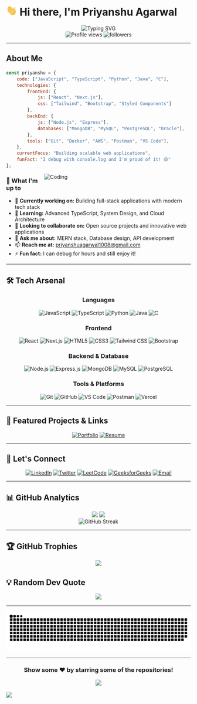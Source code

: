 # <img src="https://raw.githubusercontent.com/ABSphreak/ABSphreak/master/gifs/Hi.gif" width="30px"> Hi there, I'm Priyanshu Agarwal

<div align="center">
  <img src="https://readme-typing-svg.herokuapp.com?font=Fira+Code&size=22&duration=3000&pause=1000&color=38BCF7&center=true&vCenter=true&width=600&lines=Full+Stack+Developer+%F0%9F%9A%80;MERN+Stack+Enthusiast+%E2%9A%A1;Database+Architecture+Expert+%F0%9F%8E%AF;Always+Learning+New+Things+%F0%9F%93%9A" alt="Typing SVG" />
</div>

<div align="center">
  <img src="https://komarev.com/ghpvc/?username=priyanshu-101&label=Profile%20views&color=0e75b6&style=for-the-badge" alt="Profile views" />
  <img src="https://img.shields.io/github/followers/priyanshu-101?label=Followers&style=for-the-badge&color=blue" alt="followers" />
</div>

---

##  About Me

```javascript
const priyanshu = {
    code: ["JavaScript", "TypeScript", "Python", "Java", "C"],
    technologies: {
        frontEnd: {
            js: ["React", "Next.js"],
            css: ["Tailwind", "Bootstrap", "Styled Components"]
        },
        backEnd: {
            js: ["Node.js", "Express"],
            databases: ["MongoDB", "MySQL", "PostgreSQL", "Oracle"],
        },
        tools: ["Git", "Docker", "AWS", "Postman", "VS Code"],
    },
    currentFocus: "Building scalable web applications",
    funFact: "I debug with console.log and I'm proud of it! 😄"
};
```

<img align="right" alt="Coding" width="400" src="https://cdn.dribbble.com/users/1162077/screenshots/3848914/programmer.gif">

### 🎯 What I'm up to

- 🔭 **Currently working on:** Building full-stack applications with modern tech stack
- 🌱 **Learning:** Advanced TypeScript, System Design, and Cloud Architecture
- 👯 **Looking to collaborate on:** Open source projects and innovative web applications
- 💬 **Ask me about:** MERN stack, Database design, API development
- 📫 **Reach me at:** [priyanshuagarwal1008@gmail.com](mailto:priyanshuagarwal1008@gmail.com)
- ⚡ **Fun fact:** I can debug for hours and still enjoy it!

---

## 🛠️ Tech Arsenal

<div align="center">

### Languages
![JavaScript](https://img.shields.io/badge/JavaScript-F7DF1E?style=for-the-badge&logo=javascript&logoColor=black)
![TypeScript](https://img.shields.io/badge/TypeScript-007ACC?style=for-the-badge&logo=typescript&logoColor=white)
![Python](https://img.shields.io/badge/Python-3776AB?style=for-the-badge&logo=python&logoColor=white)
![Java](https://img.shields.io/badge/Java-ED8B00?style=for-the-badge&logo=java&logoColor=white)
![C](https://img.shields.io/badge/C-00599C?style=for-the-badge&logo=c&logoColor=white)

### Frontend
![React](https://img.shields.io/badge/React-20232A?style=for-the-badge&logo=react&logoColor=61DAFB)
![Next.js](https://img.shields.io/badge/Next.js-000000?style=for-the-badge&logo=next.js&logoColor=white)
![HTML5](https://img.shields.io/badge/HTML5-E34F26?style=for-the-badge&logo=html5&logoColor=white)
![CSS3](https://img.shields.io/badge/CSS3-1572B6?style=for-the-badge&logo=css3&logoColor=white)
![Tailwind CSS](https://img.shields.io/badge/Tailwind_CSS-38B2AC?style=for-the-badge&logo=tailwind-css&logoColor=white)
![Bootstrap](https://img.shields.io/badge/Bootstrap-563D7C?style=for-the-badge&logo=bootstrap&logoColor=white)

### Backend & Database
![Node.js](https://img.shields.io/badge/Node.js-43853D?style=for-the-badge&logo=node.js&logoColor=white)
![Express.js](https://img.shields.io/badge/Express.js-404D59?style=for-the-badge&logo=express&logoColor=white)
![MongoDB](https://img.shields.io/badge/MongoDB-4EA94B?style=for-the-badge&logo=mongodb&logoColor=white)
![MySQL](https://img.shields.io/badge/MySQL-00000F?style=for-the-badge&logo=mysql&logoColor=white)
![PostgreSQL](https://img.shields.io/badge/PostgreSQL-316192?style=for-the-badge&logo=postgresql&logoColor=white)

### Tools & Platforms
![Git](https://img.shields.io/badge/Git-F05032?style=for-the-badge&logo=git&logoColor=white)
![GitHub](https://img.shields.io/badge/GitHub-100000?style=for-the-badge&logo=github&logoColor=white)
![VS Code](https://img.shields.io/badge/VS_Code-007ACC?style=for-the-badge&logo=visual-studio-code&logoColor=white)
![Postman](https://img.shields.io/badge/Postman-FF6C37?style=for-the-badge&logo=postman&logoColor=white)
![Vercel](https://img.shields.io/badge/Vercel-000000?style=for-the-badge&logo=vercel&logoColor=white)

</div>

---

## 🌟 Featured Projects & Links

<div align="center">

[![Portfolio](https://img.shields.io/badge/Portfolio-FF5722?style=for-the-badge&logo=google-chrome&logoColor=white)](https://www.prynshu.me/)
[![Resume](https://img.shields.io/badge/Resume-4285F4?style=for-the-badge&logo=google-drive&logoColor=white)](https://drive.google.com/file/d/1rLLB-HHcYAxkxTt7RtcldFzid0Jn97oZ/view?usp=sharing)

</div>

---

## 🤝 Let's Connect

<div align="center">

[![LinkedIn](https://img.shields.io/badge/LinkedIn-0077B5?style=for-the-badge&logo=linkedin&logoColor=white)](https://www.linkedin.com/in/priyanshu-agrwl/)
[![Twitter](https://img.shields.io/badge/Twitter-1DA1F2?style=for-the-badge&logo=twitter&logoColor=white)](https://twitter.com/priyans85012718)
[![LeetCode](https://img.shields.io/badge/LeetCode-FFA116?style=for-the-badge&logo=leetcode&logoColor=black)](https://leetcode.com/priyanshu_1011/)
[![GeeksforGeeks](https://img.shields.io/badge/GeeksforGeeks-298D46?style=for-the-badge&logo=geeksforgeeks&logoColor=white)](https://auth.geeksforgeeks.org/user/priyanshuagj206/)
[![Email](https://img.shields.io/badge/Email-D14836?style=for-the-badge&logo=gmail&logoColor=white)](mailto:priyanshuagarwal1008@gmail.com)

</div>

---

## 📊 GitHub Analytics

<div align="center">
  <img height="180em" src="https://github-readme-stats-eight-theta.vercel.app/api?username=priyanshu-101&show_icons=true&theme=algolia&include_all_commits=true&count_private=true"/>
  <img height="180em" src="https://github-readme-stats-eight-theta.vercel.app/api/top-langs/?username=priyanshu-101&layout=compact&langs_count=8&theme=algolia"/>
</div>

<div align="center">
  <img src="https://github-readme-streak-stats.herokuapp.com/?user=priyanshu-101&theme=algolia" alt="GitHub Streak" />
</div>

---

## 🏆 GitHub Trophies

<div align="center">
  <img src="https://github-profile-trophy.vercel.app/?username=priyanshu-101&theme=algolia&no-frame=false&no-bg=false&margin-w=4&row=1" />
</div>



## 💡 Random Dev Quote

<div align="center">
  <img src="https://quotes-github-readme.vercel.app/api?type=horizontal&theme=tokyonight" />
</div>

---

<div align="center">
  <img src="https://raw.githubusercontent.com/platane/snk/output/github-contribution-grid-snake-dark.svg" alt="Snake animation" />
</div>

---

<div align="center">
  <h3>Show some ❤️ by starring some of the repositories!</h3>
  
  ![](https://hit.yhype.me/github/profile?user_id=priyanshu-101)
</div>

<img src="https://user-images.githubusercontent.com/73097560/115834477-dbab4500-a447-11eb-908a-139a6edaec5c.gif">
